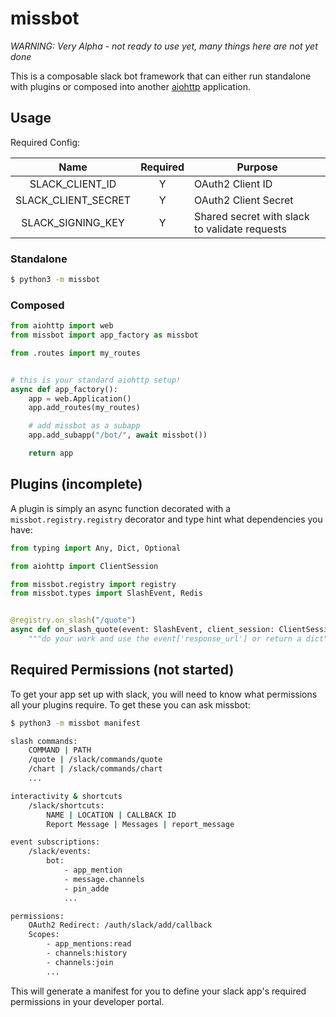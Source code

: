 # missbot

*WARNING: Very Alpha - not ready to use yet, many things here are not yet done*

This is a composable slack bot framework that can either run standalone with plugins or composed into another [aiohttp](https://docs.aiohttp.org/en/stable/) application.

## Usage

Required Config:

| Name | Required | Purpose |
| :--: | :------: | ------- |
| SLACK_CLIENT_ID | Y | OAuth2 Client ID |
| SLACK_CLIENT_SECRET | Y | OAuth2 Client Secret |
| SLACK_SIGNING_KEY | Y | Shared secret with slack to validate requests |

### Standalone

```bash
$ python3 -m missbot
```

### Composed

```python
from aiohttp import web
from missbot import app_factory as missbot

from .routes import my_routes


# this is your standard aiohttp setup!
async def app_factory():
    app = web.Application()
    app.add_routes(my_routes)

    # add missbot as a subapp
    app.add_subapp("/bot/", await missbot())

    return app
```

## Plugins (incomplete)

A plugin is simply an async function decorated with a `missbot.registry.registry` decorator and type hint what dependencies you have:

```python
from typing import Any, Dict, Optional

from aiohttp import ClientSession

from missbot.registry import registry
from missbot.types import SlashEvent, Redis


@registry.on_slash("/quote")
async def on_slash_quote(event: SlashEvent, client_session: ClientSession, redis: Redis) -> Optional[Dict[str, Any]]:
    """do your work and use the event['response_url'] or return a dict"""
```

## Required Permissions (not started)

To get your app set up with slack, you will need to know what permissions all your plugins require. To get these you can ask missbot:

```bash
$ python3 -m missbot manifest

slash commands:
    COMMAND | PATH
    /quote | /slack/commands/quote
    /chart | /slack/commands/chart
    ...

interactivity & shortcuts
    /slack/shortcuts:
        NAME | LOCATION | CALLBACK ID
        Report Message | Messages | report_message

event subscriptions:
    /slack/events:
        bot:
            - app_mention
            - message.channels
            - pin_adde
            ...

permissions:
    OAuth2 Redirect: /auth/slack/add/callback
    Scopes:
        - app_mentions:read
        - channels:history
        - channels:join
        ...
```

This will generate a manifest for you to define your slack app's required permissions in your developer portal.
